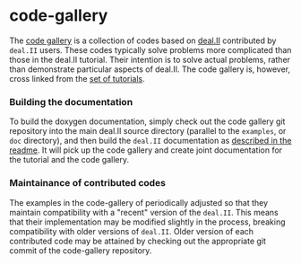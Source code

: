 # code-gallery
The [code gallery](https://dealii.org/developer/doxygen/deal.II/CodeGallery.html)
is a collection of codes based on [deal.II](https://www.dealii.org)
contributed by `deal.II` users. These codes typically solve problems more
complicated than those in the deal.II tutorial. Their intention is to solve
actual problems, rather than demonstrate particular aspects of deal.II. The
code gallery is, however, cross linked from the
[set of tutorials](https://dealii.org/developer/doxygen/deal.II/Tutorial.html#TutorialConnectionGraph).

### Building the documentation

To build the doxygen documentation, simply check out the code gallery git
repository into the main deal.II source directory (parallel to the
`examples`, or `doc` directory), and then build the `deal.II` documentation
as
[described in the readme](https://www.dealii.org/developer/readme.html#documentation).
It will pick up the code gallery and create joint documentation for the
tutorial and the code gallery.

### Maintainance of contributed codes

The examples in the code-gallery of periodically adjusted so that they maintain compatibility with a "recent" version of the `deal.II`. This means that their implementation may be modified slightly in the process, breaking compatibility with older versions of `deal.II`. Older version of each contributed code may be attained by checking out the appropriate git commit of the code-gallery repository.

